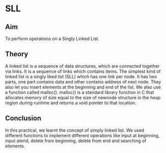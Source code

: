 # SLL
## Aim
To perform operations on a Singly Linked List.
## Theory
A linked list is a sequence of data structures, which are connected together via links. It is a sequence of links which contains items. The simplest kind of linked list is a singly liked list (SLL) which has one link per node. It has two parts, one part contains data and other contains address of next node. They also let you insert elements at the beginning and end of the list. We also use a function called malloc(). malloc() is a standard library function in C that allocates memory of size equal to the size of newnode structure in the heap region during runtime and returns a void pointer to that location.
## Conclusion
In this practical, we learnt the concept of simply linked list. We used different functions to implement different operations like input at beginning, input atend, delete from beginning, delete from end and searching of elements. 
